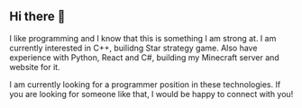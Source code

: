 ## Hi there 👋
I like programming and I know that this is something I am strong at. I am currently interested in C++, builidng Star strategy game. Also have experience with Python, React and C#, building my Minecraft server and website for it. 

I am currently looking for a programmer position in these technologies. If you are looking for someone like that, I would be happy to connect with you!

<!--
**alekseispolysov/alekseispolysov** is a ✨ _special_ ✨ repository because its `README.md` (this file) appears on your GitHub profile.

Here are some ideas to get you started:

- 🔭 I’m currently working on ...
- 🌱 I’m currently learning ...
- 👯 I’m looking to collaborate on ...
- 🤔 I’m looking for help with ...
- 💬 Ask me about ...
- 📫 How to reach me: ...
- 😄 Pronouns: ...
- ⚡ Fun fact: ...
-->
